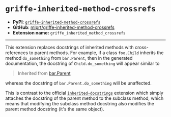 # `griffe-inherited-method-crossrefs`

- **PyPI**: [`griffe-inherited-method-crossrefs`](https://pypi.org/project/griffe-inherited-method-crossrefs/)
- **GitHub**: [mlprt/griffe-inherited-method-crossrefs](https://github.com/mlprt/griffe-inherited-method-crossrefs)
- **Extension name:** `griffe_inherited_method_crossrefs`

______________________________________________________________________

This extension replaces docstrings of inherited methods with cross-references to parent methods. For example, if a class `foo.Child` inherits the method `do_something` from `bar.Parent`, then in the generated documentation, the docstring of `Child.do_something` will appear similar to

> Inherited from [bar.Parent](https://example.com/link/to/bar.Parent.do_something)

whereas the docstring of `bar.Parent.do_something` will be unaffected.

This is contrast to the official [`inherited-docstrings`](../../official/inherited-docstrings/) extension which simply attaches the docstring of the parent method to the subclass method, which means that modifying the subclass method docstring also modifies the parent method docstring (it's the same object).
